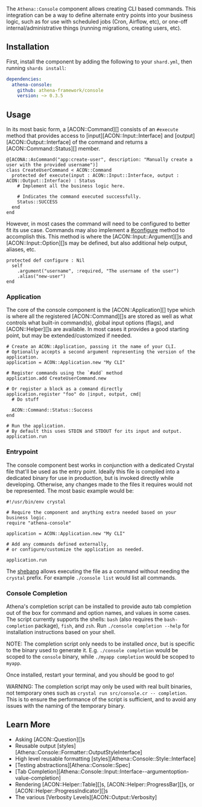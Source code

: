 The `Athena::Console` component allows creating CLI based commands.
This integration can be a way to define alternate entry points into your business logic,
such as for use with scheduled jobs (Cron, Airflow, etc), or one-off internal/administrative things (running migrations, creating users, etc).

## Installation

First, install the component by adding the following to your `shard.yml`, then running `shards install`:

```yaml
dependencies:
  athena-console:
    github: athena-framework/console
    version: ~> 0.3.5
```

## Usage

In its most basic form, a [ACON::Command][] consists of an `#execute` method that provides access to [input][ACON::Input::Interface] and [output][ACON::Output::Interface] of the command and returns a [ACON::Command::Status][] member.

```crystal
@[ACONA::AsCommand("app:create-user", description: "Manually create a user with the provided username")]
class CreateUserCommand < ACON::Command
  protected def execute(input : ACON::Input::Interface, output : ACON::Output::Interface) : Status
    # Implement all the business logic here.

    # Indicates the command executed successfully.
    Status::SUCCESS
  end
end
```

However, in most cases the command will need to be configured to better fit its use case.
Commands may also implement a [#configure](/Console/Command/#Athena::Console::Command--configuring-the-command) method to accomplish this.
This method is where the [ACON::Input::Argument][]s and [ACON::Input::Option][]s may be defined, but also additional help output, aliases, etc.

```crystal
protected def configure : Nil
  self
    .argument("username", :required, "The username of the user")
    .alias("new-user")
end
```

### Application

The core of the console component is the [ACON::Application][] type which is where all the registered [ACON::Command][]s are stored
as well as what controls what built-in command(s), global input options (flags), and [ACON::Helper][]s are available.
In most cases it provides a good starting point, but may be extended/customized if needed.

```crystal
# Create an ACON::Application, passing it the name of your CLI.
# Optionally accepts a second argument representing the version of the application.
application = ACON::Application.new "My CLI"

# Register commands using the `#add` method
application.add CreateUserCommand.new

# Or register a block as a command directly
application.register "foo" do |input, output, cmd|
  # Do stuff

  ACON::Command::Status::Success
end

# Run the application.
# By default this uses STDIN and STDOUT for its input and output.
application.run
```

### Entrypoint

The console component best works in conjunction with a dedicated Crystal file that'll be used as the entry point.
Ideally this file is compiled into a dedicated binary for use in production, but is invoked directly while developing.
Otherwise, any changes made to the files it requires would not be represented.
The most basic example would be:

```
#!/usr/bin/env crystal

# Require the component and anything extra needed based on your business logic.
require "athena-console"

application = ACON::Application.new "My CLI"

# Add any commands defined externally,
# or configure/customize the application as needed.

application.run
```

The [shebang](https://en.wikipedia.org/wiki/Shebang_(Unix)) allows executing the file as a command without needing the `crystal` prefix.
For example `./console list` would list all commands.

### Console Completion

Athena's completion script can be installed to provide auto tab completion out of the box for command and option names, and values in some cases.
The script currently supports the shells: `bash` (also requires the `bash-completion` package), `fish`, and `zsh`.
Run `./console completion --help` for installation instructions based on your shell.

NOTE: The completion script only needs to be installed _once_, but is specific to the binary used to generate it.
E.g. `./console completion` would be scoped to the `console` binary, while `./myapp completion` would be scoped to `myapp`.

Once installed, restart your terminal, and you should be good to go!

WARNING: The completion script may only be used with real built binaries, not temporary ones such as `crystal run src/console.cr -- completion`.
This is to ensure the performance of the script is sufficient, and to avoid any issues with the naming of the temporary binary.

## Learn More

* Asking [ACON::Question][]s
* Reusable output [styles][Athena::Console::Formatter::OutputStyleInterface]
* High level reusable formatting [styles][Athena::Console::Style::Interface]
* [Testing abstractions][Athena::Console::Spec]
* [Tab Completion][Athena::Console::Input::Interface--argumentoption-value-completion]
* Rendering [ACON::Helper::Table][]s, [ACON::Helper::ProgressBar][]s, or [ACON::Helper::ProgressIndicator][]s
* The various [Verbosity Levels][ACON::Output::Verbosity]
